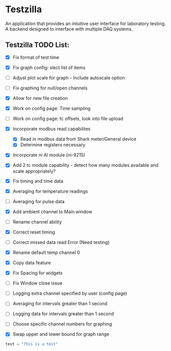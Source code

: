 # Testzilla
An application that provides an intuitive user interface for laboratory testing. A backend designed to interface with multiple DAQ systems.

## Testzilla TODO List:
- [x] Fix format of test time
- [x] Fix graph config: slect list of items
- [ ] Adjust plot scale for graph - Include autoscale option
- [ ] Fix graphing for null/open channels
- [x] Allow for new file creation
- [x] Work on config page: Time sampling
- [ ] Work on config page: tc offsets, look into file upload
- [x] Incorporate modbus read capabilites
    - [x] Read in modbus data from Shark meter/General device
    - [x] Determine registers necessary 
- [x] Incorporate ni AI module (ni-9215)
- [x] Add 2 tc module capability - detect how many modules available and scale appropriately?
- [x] Fix timing and time data
- [x] Averaging for temperature readings 
- [ ] Averaging for pulse data
- [x] Add ambient channel to Main window
- [ ] Rename channel ability
- [x] Correct reset timing
- [ ] Correct missed data read Error (Need testing)
- [x] Rename default temp channel 0
- [x] Copy data feature
- [x] Fix Spacing for widgets
- [ ] Fix Window close issue
- [ ] Logging extra channel specified by user (config page)
- [ ] Averaging for intervals greater than 1 second
- [ ] Logging data for intervals greater than 1 second
- [ ] Choose specific channel numbers for graphing
- [x] Swap upper and lower bound for graph range



```python
test = "This is a test"
```

